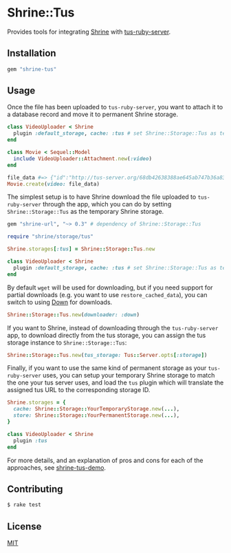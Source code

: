 # Shrine::Tus

Provides tools for integrating [Shrine] with [tus-ruby-server].

## Installation

```ruby
gem "shrine-tus"
```

## Usage

Once the file has been uploaded to `tus-ruby-server`, you want to attach it to
a database record and move it to permanent Shrine storage.

```rb
class VideoUploader < Shrine
  plugin :default_storage, cache: :tus # set Shrine::Storage::Tus as temporary storage
end
```
```rb
class Movie < Sequel::Model
  include VideoUploader::Attachment.new(:video)
end
```
```rb
file_data #=> {"id":"http://tus-server.org/68db42638388ae645ab747b36a837a79", "storage":"cache", "metadata":{...}}
Movie.create(video: file_data)
```

The simplest setup is to have Shrine download the file uploaded to
`tus-ruby-server` through the app, which you can do by setting
`Shrine::Storage::Tus` as the temporary Shrine storage.

```rb
gem "shrine-url", "~> 0.3" # dependency of Shrine::Storage::Tus
```
```rb
require "shrine/storage/tus"

Shrine.storages[:tus] = Shrine::Storage::Tus.new
```
```rb
class VideoUploader < Shrine
  plugin :default_storage, cache: :tus # set Shrine::Storage::Tus as temporary storage
end
```

By default `wget` will be used for downloading, but if you need support for
partial downloads (e.g. you want to use `restore_cached_data`), you can switch
to using [Down] for downloads.

```rb
Shrine::Storage::Tus.new(downloader: :down)
```

If you want to Shrine, instead of downloading through the `tus-ruby-server`
app, to download directly from the tus storage, you can assign the tus storage
instance to `Shrine::Storage::Tus`:

```rb
Shrine::Storage::Tus.new(tus_storage: Tus::Server.opts[:storage])
```

Finally, if you want to use the same kind of permanent storage as your
`tus-ruby-server` uses, you can setup your temporary Shrine storage to match
the one your tus server uses, and load the `tus` plugin which will translate
the assigned tus URL to the corresponding storage ID.

```rb
Shrine.storages = {
  cache: Shrine::Storage::YourTemporaryStorage.new(...),
  store: Shrine::Storage::YourPermanentStorage.new(...),
}
```
```rb
class VideoUploader < Shrine
  plugin :tus
end
```

For more details, and an explanation of pros and cons for each of the
approaches, see [shrine-tus-demo].

## Contributing

```sh
$ rake test
```

## License

[MIT](/LICENSE.txt)

[Shrine]: https://github.com/janko-m/shrine
[tus-ruby-server]: https://github.com/janko-m/tus-ruby-server
[Down]: https://github.com/janko-m/down
[shrine-tus-demo]: https://github.com/janko-m/shrine-tus-demo
